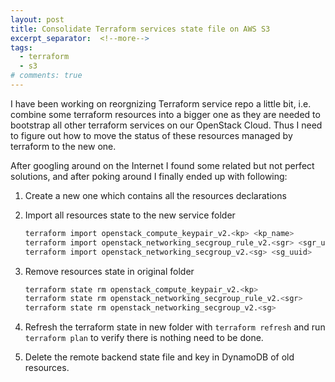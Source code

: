 ```yaml
---
layout: post
title: Consolidate Terraform services state file on AWS S3
excerpt_separator:  <!--more-->
tags:
  - terraform
  - s3
# comments: true
---
```


I have been working on reorgnizing Terraform service repo a little bit, i.e.
combine some terraform resources into a bigger one as they are needed to
bootstrap all other terraform services on our OpenStack Cloud. Thus I need to
figure out how to move the status of these resources managed by terraform to
the new one.

<!--more-->
After googling around on the Internet I found some related but not perfect
solutions, and after poking around I finally ended up with following:

1. Create a new one which contains all the resources declarations

2. Import all resources state to the new service folder

      ```bash
      terraform import openstack_compute_keypair_v2.<kp> <kp_name>
      terraform import openstack_networking_secgroup_rule_v2.<sgr> <sgr_uuid>
      terraform import openstack_networking_secgroup_v2.<sg> <sg_uuid>
      ```

3. Remove resources state in original folder

      ```bash
      terraform state rm openstack_compute_keypair_v2.<kp>
      terraform state rm openstack_networking_secgroup_rule_v2.<sgr>
      terraform state rm openstack_networking_secgroup_v2.<sg>
      ```

4. Refresh the terraform state in new folder with `terraform refresh` and run
`terraform plan` to verify there is nothing need to be done.

5. Delete the remote backend state file and key in DynamoDB of old resources.

